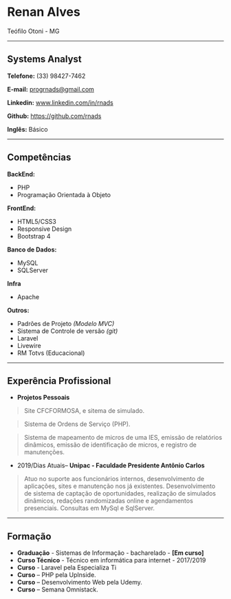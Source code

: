# Renan Alves
Teófilo Otoni - MG

---

## Systems Analyst


**Telefone:** (33) 98427-7462

**E-mail:** progrnads@gmail.com

**Linkedin:** www.linkedin.com/in/rnads

**Github:** https://github.com/rnads

**Inglês:** Básico


---

## Competências

**BackEnd:**
* PHP
* Programação Orientada à Objeto


**FrontEnd:**
* HTML5/CSS3
* Responsive Design
* Bootstrap 4


**Banco de Dados:**
* MySQL
* SQLServer


**Infra**
* Apache


**Outros:**
* Padrões de Projeto *(Modelo MVC)*
* Sistema de Controle de versão *(git)*
* Laravel
* Livewire
* RM Totvs (Educacional)

---

## Experência Profissional

* **Projetos Pessoais**
> Site CFCFORMOSA, e sitema de simulado.

> Sistema de Ordens de Serviço (PHP).

> Sistema de mapeamento de micros de uma IES, emissão de relatórios dinâmicos, emissão de identificação de micros, e registro de manutenções.

* 2019/Dias Atuais– **Unipac - Faculdade Presidente Antônio Carlos**
> Atuo no suporte aos funcionários internos, desenvolvimento de aplicações, sites e manutenção nos já existentes.
> Desenvolvimento de sistema de captação de oportunidades, realização de simulados dinâmicos, redações randomizadas online e agendamentos presenciais.
> Consultas em MySql e SqlServer.


---

## Formação

* **Graduação** - Sistemas de Informação - bacharelado - **[Em curso]**
* **Curso Técnico** - Técnico em informática para internet - 2017/2019
* **Curso** - Laravel pela Especializa Ti
* **Curso** – PHP pela UpInside.
* **Curso** – Desenvolvimento Web pela Udemy.
* **Curso** – Semana Omnistack.

